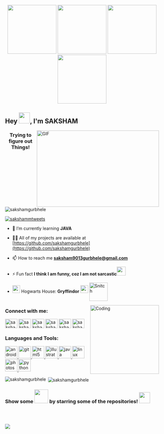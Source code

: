 <p align="center"> <img src="https://octodex.github.com/images/vinyltocat.png" height="160px" width="160px"> <img src="https://octodex.github.com/images/daftpunktocat-thomas.gif" height="160px" width="160px"> <img src="https://octodex.github.com/images/daftpunktocat-guy.gif" height="160px" width="160px"> <img src="https://octodex.github.com/images/Robotocat.png" height="160px" width="160px"></p>

## Hey <img src="https://github.com/TheDudeThatCode/TheDudeThatCode/blob/master/Assets/Hi.gif" width="36px">, I'm SAKSHAM

<a target="_blank" rel="noopener noreferrer" href="https://camo.githubusercontent.com/86a3b6db470f1a0429f7355c08d1edabf3d2c804/68747470733a2f2f6d69726f2e6d656469756d2e636f6d2f6d61782f313336302f312a495247486d69477361313673746564517649615a66772e676966"><img align="right" height="250" width="400" alt="GIF" src="https://camo.githubusercontent.com/86a3b6db470f1a0429f7355c08d1edabf3d2c804/68747470733a2f2f6d69726f2e6d656469756d2e636f6d2f6d61782f313336302f312a495247486d69477361313673746564517649615a66772e676966" data-canonical-src="https://github.com/JayantGoel001/JayantGoel001/blob/master/image.gif" style="max-width:100%; "></a>

<h3 align="center">Trying to figure out Things!</h3>

<p align="left"> <img src="https://komarev.com/ghpvc/?username=sakshamgurbhele&label=Profile%20views&color=0e75b6&style=flat" alt="sakshamgurbhele" /> </p>

<p align="left"> <a href="https://twitter.com/sakshammtweets" target="blank"><img src="https://img.shields.io/twitter/follow/sakshammtweets?logo=twitter&style=for-the-badge" alt="sakshammtweets" /></a> </p>

- 🌱 I’m currently learning **JAVA**

- 👨‍💻 All of my projects are available at [https://github.com/sakshamgurbhele](https://github.com/sakshamgurbhele)

- 📫 How to reach me **saksham9013gurbhele@gmail.com**

- ⚡ Fun fact **I think I am funny, coz I am not sarcastic**<img src="https://media.giphy.com/media/IbaaxVxgaZAZx9ddJ4/giphy.gif" width="29px">

- <img src="https://media.giphy.com/media/VuTPhjE6NIWzK/giphy.gif" width="25px" height="25px"/>  Hogwarts House: **Gryffindor** <img width="25px" height="25px" src="https://media.giphy.com/media/kZLMHlWjTVRM1GUODG/giphy.gif"> <img align="center" alt="Snitch" src="https://media.giphy.com/media/2rAKUUq1kAQhe0tiW3/giphy.gif" width="60px" height="60px"/>

<img align="right" alt="Coding" width="225" src="https://media.giphy.com/media/du3J3cXyzhj75IOgvA/giphy.gif">

<h3 align="left">Connect with me:</h3>
<p align="left">
<a href="https://twitter.com/sakshammtweets" target="blank"><img align="center" src="https://cdn.jsdelivr.net/npm/simple-icons@3.0.1/icons/twitter.svg" alt="sakshammtweets" height="30" width="40" /></a>
<a href="https://linkedin.com/in/saksham gurbhele" target="blank"><img align="center" src="https://cdn.jsdelivr.net/npm/simple-icons@3.0.1/icons/linkedin.svg" alt="saksham gurbhele" height="30" width="40" /></a>
<a href="https://fb.com/saksham.gurbhele.92" target="blank"><img align="center" src="https://cdn.jsdelivr.net/npm/simple-icons@3.0.1/icons/facebook.svg" alt="saksham.gurbhele.92" height="30" width="40" /></a>
<a href="https://instagram.com/sakshamm_9pvt" target="blank"><img align="center" src="https://cdn.jsdelivr.net/npm/simple-icons@3.0.1/icons/instagram.svg" alt="sakshamm_9pvt" height="30" width="40" /></a>
<a href="https://www.hackerrank.com/sakshamm9" target="blank"><img align="center" src="https://cdn.jsdelivr.net/npm/simple-icons@3.0.1/icons/hackerrank.svg" alt="sakshamm9" height="30" width="40" /></a>
<a href="https://auth.geeksforgeeks.org/user/sakshamm9" target="blank"><img align="center" src="https://cdn.jsdelivr.net/npm/simple-icons@3.0.1/icons/geeksforgeeks.svg" alt="sakshamm9" height="30" width="40" /></a>
</p>

<h3 align="left">Languages and Tools:</h3>
<p align="left"> <a href="https://developer.android.com" target="_blank"> <img src="https://devicons.github.io/devicon/devicon.git/icons/android/android-original-wordmark.svg" alt="android" width="40" height="40"/> </a> <a href="https://git-scm.com/" target="_blank"> <img src="https://www.vectorlogo.zone/logos/git-scm/git-scm-icon.svg" alt="git" width="40" height="40"/> </a> <a href="https://www.w3.org/html/" target="_blank"> <img src="https://devicons.github.io/devicon/devicon.git/icons/html5/html5-original-wordmark.svg" alt="html5" width="40" height="40"/> </a> <a href="https://www.adobe.com/in/products/illustrator.html" target="_blank"> <img src="https://www.vectorlogo.zone/logos/adobe_illustrator/adobe_illustrator-icon.svg" alt="illustrator" width="40" height="40"/> </a> <a href="https://www.java.com" target="_blank"> <img src="https://devicons.github.io/devicon/devicon.git/icons/java/java-original-wordmark.svg" alt="java" width="40" height="40"/> </a> <a href="https://www.linux.org/" target="_blank"> <img src="https://devicons.github.io/devicon/devicon.git/icons/linux/linux-original.svg" alt="linux" width="40" height="40"/> </a> <a href="https://www.photoshop.com/en" target="_blank"> <img src="https://devicons.github.io/devicon/devicon.git/icons/photoshop/photoshop-plain.svg" alt="photoshop" width="40" height="40"/> </a> <a href="https://www.python.org" target="_blank"> <img src="https://devicons.github.io/devicon/devicon.git/icons/python/python-original.svg" alt="python" width="40" height="40"/> </a> </p>

<p><img align="left" src="https://github-readme-stats.vercel.app/api/top-langs?username=sakshamgurbhele&show_icons=true&locale=en&layout=compact" alt="sakshamgurbhele" /></p>

<p>&nbsp;<img align="center" src="https://github-readme-stats.vercel.app/api?username=sakshamgurbhele&show_icons=true&locale=en" alt="sakshamgurbhele" /></p>

### Show some <img src="https://media.giphy.com/media/TGXoYOYmVQ9v6M3g1q/giphy.gif" width="45px"> by starring some of the repositories! <img src="https://media.giphy.com/media/QTlmH8hEoVoi83mdJC/giphy.gif" width="36px">

</div>

<br/>
<br/>

![](https://github.com/JayantGoel001/JayantGoel001/blob/master/footer.png)

